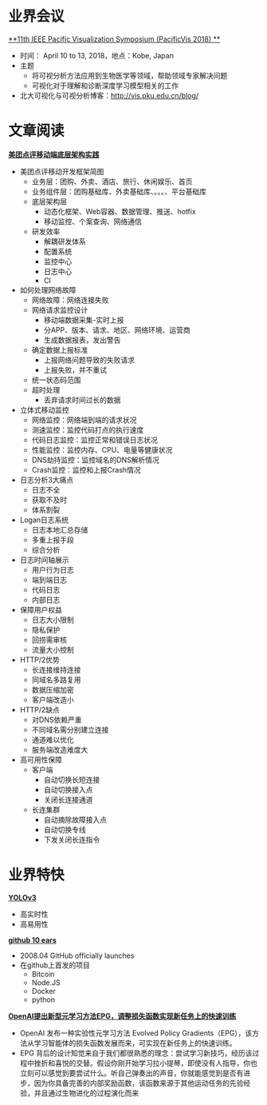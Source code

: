 ﻿# 业界会议

[**11th IEEE Pacific Visualization Symposium (PacificVis 2018) **](http://itolab.is.ocha.ac.jp/pvis2018/)
* 时间：  April 10 to 13, 2018，地点：Kobe, Japan
* 主题
   * 将可视分析方法应用到生物医学等领域，帮助领域专家解决问题
   * 可视化对于理解和诊断深度学习模型相关的工作
* 北大可视化与可视分析博客：http://vis.pku.edu.cn/blog/


# 文章阅读

[**美团点评移动端底层架构实践**](https://ppt.geekbang.org/list/qconsh2017)
* 美团点评移动开发框架简图
   * 业务层：团购、外卖、酒店、旅行、休闲娱乐、首页
   * 业务组件层：团购基础库、外卖基础库、。。。、平台基础库
   * 底层架构层
      * 动态化框架、Web容器、数据管理、推送、hotfix
      * 移动监控、个案查询、网络通信
   * 研发效率
      * 解耦研发体系
      * 配置系统
      * 监控中心
      * 日志中心
      * CI
* 如何处理网络故障
   * 网络故障：网络连接失败
   * 网络请求监控设计
      * 移动端数据采集-实时上报
      * 分APP、版本、请求、地区、网络环境、运营商
      * 生成数据报表，发出警告
   * 确定数据上报标准
      * 上报网络问题导致的失败请求
      * 上报失败，并不重试
   * 统一状态码范围
   * 超时处理
      * 丢弃请求时间过长的数据
* 立体式移动监控
   * 网络监控：网络端到端的请求状况
   * 测速监控：监控代码打点的执行速度
   * 代码日志监控：监控正常和错误日志状况
   * 性能监控：监控内存、CPU、电量等健康状况
   * DNS劫持监控：监控域名的DNS解析情况
   * Crash监控：监控和上报Crash情况
* 日志分析3大痛点
   * 日志不全
   * 获取不及时
   * 体系割裂
* Logan日志系统
   * 日志本地汇总存储
   * 多重上报手段
   * 综合分析
* 日志时间轴展示
   * 用户行为日志
   * 端到端日志
   * 代码日志
   * 内部日志
* 保障用户权益
   * 日志大小限制
   * 隐私保护
   * 回捞需审核
   * 流量大小控制
* HTTP/2优势
   * 长连接维持连接
   * 同域名多路复用
   * 数据压缩加密
   * 客户端改造小
* HTTP/2缺点
   * 对DNS依赖严重
   * 不同域名需分别建立连接
   * 通道难以优化
   * 服务端改造难度大
* 高可用性保障
   * 客户端
      * 自动切换长短连接
      * 自动切换接入点
      * 关闭长连接通道
   * 长连集群
      * 自动摘除故障接入点
      * 自动切换专线
      * 下发关闭长连指令



# 业界特快

[**YOLOv3**](https://pjreddie.com/darknet/yolo/)
* 高实时性
* 高易用性


[**github 10 ears**](https://blog.github.com/2018-04-10-ten-years-of-code/)
* 2008.04 GitHub officially launches
* 在github上首发的项目
   * Bitcoin 
   * Node.JS
   * Docker
   * python
    

[**OpenAI提出新型元学习方法EPG，调整损失函数实现新任务上的快速训练**](https://zhuanlan.zhihu.com/p/35869158)
* OpenAI 发布一种实验性元学习方法 Evolved Policy Gradients（EPG），该方法从学习智能体的损失函数发展而来，可实现在新任务上的快速训练。
* EPG 背后的设计知觉来自于我们都很熟悉的理念：尝试学习新技巧，经历该过程中挫折和喜悦的交替。假设你刚开始学习拉小提琴，即使没有人指导，你也立刻可以感觉到要尝试什么。听自己弹奏出的声音，你就能感觉到是否有进步，因为你具备完善的内部奖励函数，该函数来源于其他运动任务的先验经验，并且通过生物进化的过程演化而来